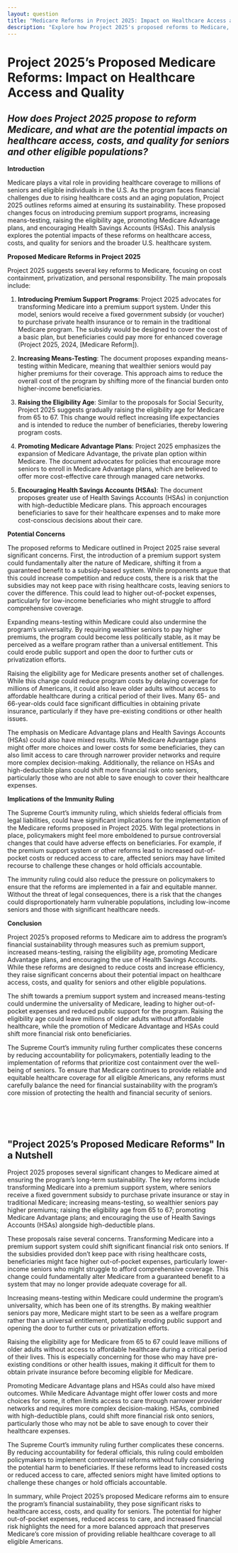 ```yaml
---
layout: question
title: "Medicare Reforms in Project 2025: Impact on Healthcare Access and Quality"
description: "Explore how Project 2025's proposed reforms to Medicare, including premium support and means-testing, could impact healthcare access, costs, and quality for seniors."
---
```


# Project 2025’s Proposed Medicare Reforms: Impact on Healthcare Access and Quality

## *How does Project 2025 propose to reform Medicare, and what are the potential impacts on healthcare access, costs, and quality for seniors and other eligible populations?*

**Introduction**

Medicare plays a vital role in providing healthcare coverage to millions of seniors and eligible individuals in the U.S. As the program faces financial challenges due to rising healthcare costs and an aging population, Project 2025 outlines reforms aimed at ensuring its sustainability. These proposed changes focus on introducing premium support programs, increasing means-testing, raising the eligibility age, promoting Medicare Advantage plans, and encouraging Health Savings Accounts (HSAs). This analysis explores the potential impacts of these reforms on healthcare access, costs, and quality for seniors and the broader U.S. healthcare system.

**Proposed Medicare Reforms in Project 2025**

Project 2025 suggests several key reforms to Medicare, focusing on cost containment, privatization, and personal responsibility. The main proposals include:

1. **Introducing Premium Support Programs**: Project 2025 advocates for transforming Medicare into a premium support system. Under this model, seniors would receive a fixed government subsidy (or voucher) to purchase private health insurance or to remain in the traditional Medicare program. The subsidy would be designed to cover the cost of a basic plan, but beneficiaries could pay more for enhanced coverage (Project 2025, 2024, [Medicare Reform]).

2. **Increasing Means-Testing**: The document proposes expanding means-testing within Medicare, meaning that wealthier seniors would pay higher premiums for their coverage. This approach aims to reduce the overall cost of the program by shifting more of the financial burden onto higher-income beneficiaries.

3. **Raising the Eligibility Age**: Similar to the proposals for Social Security, Project 2025 suggests gradually raising the eligibility age for Medicare from 65 to 67. This change would reflect increasing life expectancies and is intended to reduce the number of beneficiaries, thereby lowering program costs.

4. **Promoting Medicare Advantage Plans**: Project 2025 emphasizes the expansion of Medicare Advantage, the private plan option within Medicare. The document advocates for policies that encourage more seniors to enroll in Medicare Advantage plans, which are believed to offer more cost-effective care through managed care networks.

5. **Encouraging Health Savings Accounts (HSAs)**: The document proposes greater use of Health Savings Accounts (HSAs) in conjunction with high-deductible Medicare plans. This approach encourages beneficiaries to save for their healthcare expenses and to make more cost-conscious decisions about their care.

**Potential Concerns**

The proposed reforms to Medicare outlined in Project 2025 raise several significant concerns. First, the introduction of a premium support system could fundamentally alter the nature of Medicare, shifting it from a guaranteed benefit to a subsidy-based system. While proponents argue that this could increase competition and reduce costs, there is a risk that the subsidies may not keep pace with rising healthcare costs, leaving seniors to cover the difference. This could lead to higher out-of-pocket expenses, particularly for low-income beneficiaries who might struggle to afford comprehensive coverage.

Expanding means-testing within Medicare could also undermine the program’s universality. By requiring wealthier seniors to pay higher premiums, the program could become less politically stable, as it may be perceived as a welfare program rather than a universal entitlement. This could erode public support and open the door to further cuts or privatization efforts.

Raising the eligibility age for Medicare presents another set of challenges. While this change could reduce program costs by delaying coverage for millions of Americans, it could also leave older adults without access to affordable healthcare during a critical period of their lives. Many 65- and 66-year-olds could face significant difficulties in obtaining private insurance, particularly if they have pre-existing conditions or other health issues.

The emphasis on Medicare Advantage plans and Health Savings Accounts (HSAs) could also have mixed results. While Medicare Advantage plans might offer more choices and lower costs for some beneficiaries, they can also limit access to care through narrower provider networks and require more complex decision-making. Additionally, the reliance on HSAs and high-deductible plans could shift more financial risk onto seniors, particularly those who are not able to save enough to cover their healthcare expenses.

**Implications of the Immunity Ruling**

The Supreme Court’s immunity ruling, which shields federal officials from legal liabilities, could have significant implications for the implementation of the Medicare reforms proposed in Project 2025. With legal protections in place, policymakers might feel more emboldened to pursue controversial changes that could have adverse effects on beneficiaries. For example, if the premium support system or other reforms lead to increased out-of-pocket costs or reduced access to care, affected seniors may have limited recourse to challenge these changes or hold officials accountable.

The immunity ruling could also reduce the pressure on policymakers to ensure that the reforms are implemented in a fair and equitable manner. Without the threat of legal consequences, there is a risk that the changes could disproportionately harm vulnerable populations, including low-income seniors and those with significant healthcare needs.

**Conclusion**

Project 2025’s proposed reforms to Medicare aim to address the program’s financial sustainability through measures such as premium support, increased means-testing, raising the eligibility age, promoting Medicare Advantage plans, and encouraging the use of Health Savings Accounts. While these reforms are designed to reduce costs and increase efficiency, they raise significant concerns about their potential impact on healthcare access, costs, and quality for seniors and other eligible populations.

The shift towards a premium support system and increased means-testing could undermine the universality of Medicare, leading to higher out-of-pocket expenses and reduced public support for the program. Raising the eligibility age could leave millions of older adults without affordable healthcare, while the promotion of Medicare Advantage and HSAs could shift more financial risk onto beneficiaries.

The Supreme Court’s immunity ruling further complicates these concerns by reducing accountability for policymakers, potentially leading to the implementation of reforms that prioritize cost containment over the well-being of seniors. To ensure that Medicare continues to provide reliable and equitable healthcare coverage for all eligible Americans, any reforms must carefully balance the need for financial sustainability with the program’s core mission of protecting the health and financial security of seniors.

<br><br><br>

## <span id="nutshell">"Project 2025’s Proposed Medicare Reforms" In a Nutshell</span>

Project 2025 proposes several significant changes to Medicare aimed at ensuring the program’s long-term sustainability. The key reforms include transforming Medicare into a premium support system, where seniors receive a fixed government subsidy to purchase private insurance or stay in traditional Medicare; increasing means-testing, so wealthier seniors pay higher premiums; raising the eligibility age from 65 to 67; promoting Medicare Advantage plans; and encouraging the use of Health Savings Accounts (HSAs) alongside high-deductible plans.

These proposals raise several concerns. Transforming Medicare into a premium support system could shift significant financial risk onto seniors. If the subsidies provided don’t keep pace with rising healthcare costs, beneficiaries might face higher out-of-pocket expenses, particularly lower-income seniors who might struggle to afford comprehensive coverage. This change could fundamentally alter Medicare from a guaranteed benefit to a system that may no longer provide adequate coverage for all.

Increasing means-testing within Medicare could undermine the program’s universality, which has been one of its strengths. By making wealthier seniors pay more, Medicare might start to be seen as a welfare program rather than a universal entitlement, potentially eroding public support and opening the door to further cuts or privatization efforts.

Raising the eligibility age for Medicare from 65 to 67 could leave millions of older adults without access to affordable healthcare during a critical period of their lives. This is especially concerning for those who may have pre-existing conditions or other health issues, making it difficult for them to obtain private insurance before becoming eligible for Medicare.

Promoting Medicare Advantage plans and HSAs could also have mixed outcomes. While Medicare Advantage might offer lower costs and more choices for some, it often limits access to care through narrower provider networks and requires more complex decision-making. HSAs, combined with high-deductible plans, could shift more financial risk onto seniors, particularly those who may not be able to save enough to cover their healthcare expenses.

The Supreme Court’s immunity ruling further complicates these concerns. By reducing accountability for federal officials, this ruling could embolden policymakers to implement controversial reforms without fully considering the potential harm to beneficiaries. If these reforms lead to increased costs or reduced access to care, affected seniors might have limited options to challenge these changes or hold officials accountable.

In summary, while Project 2025’s proposed Medicare reforms aim to ensure the program’s financial sustainability, they pose significant risks to healthcare access, costs, and quality for seniors. The potential for higher out-of-pocket expenses, reduced access to care, and increased financial risk highlights the need for a more balanced approach that preserves Medicare’s core mission of providing reliable healthcare coverage to all eligible Americans.
